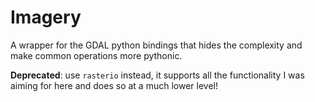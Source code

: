 # Imagery
A wrapper for the GDAL python bindings that hides the complexity and make common operations more pythonic.

**Deprecated**: use `rasterio` instead, it supports all the functionality
I was aiming for here and does so at a much lower level!
